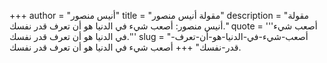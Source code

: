 +++
author = "أنيس منصور"
title = "مقولة أنيس منصور"
description = "مقولة أنيس منصور: أصعب شيء في الدنيا هو أن تعرف قدر نفسك."
quote = '''أصعب شيء في الدنيا هو أن تعرف قدر نفسك.'''
slug = "أصعب-شيء-في-الدنيا-هو-أن-تعرف-قدر-نفسك"
+++
أصعب شيء في الدنيا هو أن تعرف قدر نفسك.
